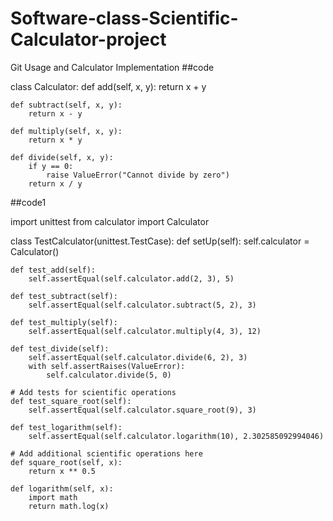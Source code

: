 # Software-class-Scientific-Calculator-project
Git Usage and Calculator Implementation
##code

class Calculator:
    def add(self, x, y):
        return x + y

    def subtract(self, x, y):
        return x - y

    def multiply(self, x, y):
        return x * y

    def divide(self, x, y):
        if y == 0:
            raise ValueError("Cannot divide by zero")
        return x / y

##code1

import unittest
from calculator import Calculator

class TestCalculator(unittest.TestCase):
    def setUp(self):
        self.calculator = Calculator()

    def test_add(self):
        self.assertEqual(self.calculator.add(2, 3), 5)

    def test_subtract(self):
        self.assertEqual(self.calculator.subtract(5, 2), 3)

    def test_multiply(self):
        self.assertEqual(self.calculator.multiply(4, 3), 12)

    def test_divide(self):
        self.assertEqual(self.calculator.divide(6, 2), 3)
        with self.assertRaises(ValueError):
            self.calculator.divide(5, 0)

    # Add tests for scientific operations
    def test_square_root(self):
        self.assertEqual(self.calculator.square_root(9), 3)

    def test_logarithm(self):
        self.assertEqual(self.calculator.logarithm(10), 2.302585092994046)

    # Add additional scientific operations here
    def square_root(self, x):
        return x ** 0.5

    def logarithm(self, x):
        import math
        return math.log(x)
